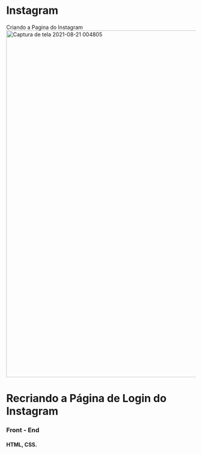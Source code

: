 # Instagram
Criando a Pagina do Instagram<img width="919" alt="Captura de tela 2021-08-21 004805" src="https://user-images.githubusercontent.com/65513016/130309630-423344f9-f9f9-459a-87f9-50e2d5b1e169.png"> 
# Recriando a Página de Login do Instagram
### Front -  End
#### HTML, CSS.


